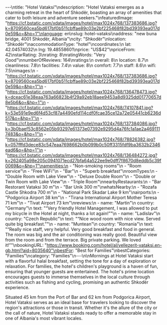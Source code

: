 ---\ntitle: "Hotel Vataksi"\ndescription: "Hotel Vataksi emerges as a charming retreat in the heart of Shkodër, boasting an array of amenities that cater to both leisure and adventure seekers."\nfeaturedImage: "https://cf.bstatic.com/xdata/images/hotel/max1024x768/137383686.jpg?k=8709560cea5bd617bf0b511cbffae89c03e2bf225468f82bd39393ea017d0e59&o=&hp=1"\nlanguage: en\nslug: hotel-vataksi\naddress: "new buna bridge, 4001 Shkodër, Albania"\ncity: "Shkodër"\nlocation: "Shkodër"\naccommodationType: "hotel"\ncoordinates:\n  lat: 42.04574032\n  lng: 19.48558601\nprice: "US$42"\npriceFrom: 42\nstarRating: 3\nrating: 8\nratingWords: "Very Good"\nnumberOfReviews: 164\nratings:\n  overall: 8\n  location: 8.7\n  cleanliness: 7.8\n  facilities: 7.4\n  value: 8\n  comfort: 7.7\n  staff: 8.6\n  wifi: 7.5\nimages:\n  - "https://cf.bstatic.com/xdata/images/hotel/max1024x768/137383686.jpg?k=8709560cea5bd617bf0b511cbffae89c03e2bf225468f82bd39393ea017d0e59&o=&hp=1"\n  - "https://cf.bstatic.com/xdata/images/hotel/max1024x768/136478473.jpg?k=dceac61e38eaa763a66823b4f29a92eb18aee9453a8d9325dd01770657d8e5b6&o=&hp=1"\n  - "https://cf.bstatic.com/xdata/images/hotel/max1024x768/74107841.jpg?k=53e591e9ed6f4d53cf87a4490efd114cdf0fcae35ce12a72e05441cb6236d517&o=&hp=1"\n  - "https://cf.bstatic.com/xdata/images/hotel/max1024x768/137384086.jpg?k=3b0baef53c8562e05b93297e61373e07392e9295d4a76fc1a1ae2a4691117483&o=&hp=1"\n  - "https://cf.bstatic.com/xdata/images/hotel/max1024x768/78826382.jpg?k=057fffd3dece83c547eaa7698662b0b099b0c50ff3315fdf9ba3632b2346ead6&o=&hp=1"\n  - "https://cf.bstatic.com/xdata/images/hotel/max1024x768/136484272.jpg?k=262405a98e205c0941071ecd27bfa64a522ee9e0dff7f8670d8eddb5c39f0069&o=&hp=1"\namenities:\n  - "Non-smoking rooms"\n  - "Room service"\n  - "Free WiFi"\n  - "Bar"\n  - "Superb breakfast"\nroomTypes:\n  - "Double Room with Lake View"\n  - "Deluxe Double Room"\n  - "Double or Twin Room with Lake View"\n  - "Triple Room"\nnearbyRestaurants:\n  - "Bar Restorant Vataksi 30 m"\n  - "Bar Unik 300 m"\nwhatsNearby:\n  - "Rozafa Castle Shkodra 700 m"\n  - "National Park Skadar Lake 9 km"\nairports:\n  - "Podgorica Airport 38 km"\n  - "Tirana International Airport Mother Teresa 71 km"\n  - "Tivat Airport 73 km"\nreviews:\n  - name: "Martin"\n    country: "Germany"\n    text: "“Very friendly Hotel Management, I was allowed to put my bicycle in the Hotel at night, thanks a lot again!”"\n  - name: "Ladislav"\n    country: "Czech Republic"\n    text: "“Nice wood room with nice view. Served quite big breakfast.”"\n  - name: "Muntean"\n    country: "Romania"\n    text: "“Really nice staff, very helpful. Very good breakfast and food in general. The room was big and the air conditioning was really good. Beautiful view from the room and from the terrace. Big private parking. We loved it!”"\nbookingURL: "https://www.booking.com/hotel/al/vellezerit-vataksi.en-gb.html?aid=8035640"\nbestFor: "Best for Families"\nbestCategories: "Families"\ncategory: "Families"\n---\n\nMornings at Hotel Vataksi start with a flavorful halal breakfast, setting the tone for a day of exploration or relaxation. For families, the hotel's children's playground is a haven of fun, ensuring that younger guests are entertained. The hotel's prime location encourages guests to immerse themselves in the local culture through activities such as fishing and cycling, promising an authentic Shkodër experience.

Situated 45 km from the Port of Bar and 62 km from Podgorica Airport, Hotel Vataksi serves as an ideal base for travelers looking to discover the region's attractions or those in transit. Whether it's the allure of the city or the call of nature, Hotel Vataksi stands ready to offer a memorable stay in one of Albania's most vibrant locales.